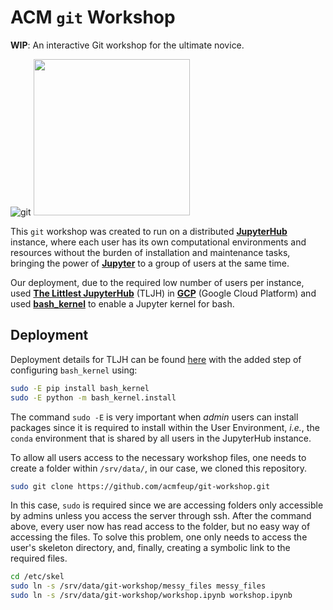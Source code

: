 # ACM `git` Workshop

**WIP**: An interactive Git workshop for the ultimate novice.

![git](https://git-scm.com/images/logo@2x.png) <img src="https://jupyter.org/assets/hublogo.svg" width="250"/>

This `git` workshop was created to run on a distributed [**JupyterHub**](https://jupyter.org/hub) instance, where each user has its own computational environments and resources without the burden of installation and maintenance tasks, bringing the power of [**Jupyter**](https://jupyter.org/) to a group of users at the same time.

Our deployment, due to the required low number of users per instance, used [**The Littlest JupyterHub**](https://github.com/jupyterhub/the-littlest-jupyterhub) (TLJH) in [**GCP**](https://cloud.google.com/) (Google Cloud Platform) and used [**bash_kernel**](https://github.com/takluyver/bash_kernel) to enable a Jupyter kernel for bash.

## Deployment

Deployment details for TLJH can be found [here](http://tljh.jupyter.org/en/latest/install/index.html) with the added step of configuring `bash_kernel` using:

```bash
sudo -E pip install bash_kernel
sudo -E python -m bash_kernel.install
```

The command `sudo -E` is very important when *admin* users can install packages since it is required to install within the User Environment, *i.e.*, the `conda` environment that is shared by all users in the JupyterHub instance.

To allow all users access to the necessary workshop files, one needs to create a folder within `/srv/data/`, in our case, we cloned this repository.

```bash
sudo git clone https://github.com/acmfeup/git-workshop.git
```

In this case, `sudo` is required since we are accessing folders only accessible by admins unless you access the server through ssh. 
After the command above, every user now has read access to the folder, but no easy way of accessing the files. 
To solve this problem, one only needs to access the user's skeleton directory, and, finally, creating a symbolic link to the required files.

```bash
cd /etc/skel
sudo ln -s /srv/data/git-workshop/messy_files messy_files
sudo ln -s /srv/data/git-workshop/workshop.ipynb workshop.ipynb
```

